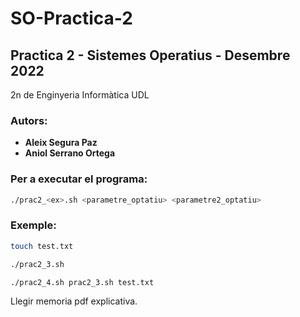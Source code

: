 # SO-Practica-2
## Practica 2 - Sistemes Operatius - Desembre 2022
2n de Enginyeria Informàtica UDL

### Autors:
* **Aleix Segura Paz**
* **Aniol Serrano Ortega**

### Per a executar el programa:
  ```sh
  ./prac2_<ex>.sh <parametre_optatiu> <parametre2_optatiu>
  ```

### Exemple:
   ```sh
   touch test.txt
   ```
  ```sh
  ./prac2_3.sh
  ```
  ```sh
  ./prac2_4.sh prac2_3.sh test.txt
  ```
Llegir memoria pdf explicativa.
